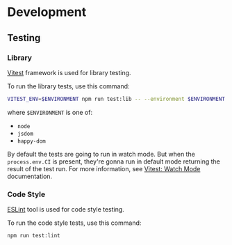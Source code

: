 # Development

## Testing

### Library

[Vitest](https://vitest.dev/) framework is used for library testing.

To run the library tests, use this command:

```sh
VITEST_ENV=$ENVIRONMENT npm run test:lib -- --environment $ENVIRONMENT
```

where `$ENVIRONMENT` is one of:

- `node`
- `jsdom`
- `happy-dom`

By default the tests are going to run in watch mode. But when the `process.env.CI` is present, they're gonna run in default mode returning the result of the test run. For more information, see [Vitest: Watch Mode](https://vitest.dev/guide/features.html#watch-mode) documentation.

### Code Style

[ESLint](https://eslint.org/) tool is used for code style testing.

To run the code style tests, use this command:

```sh
npm run test:lint
```

